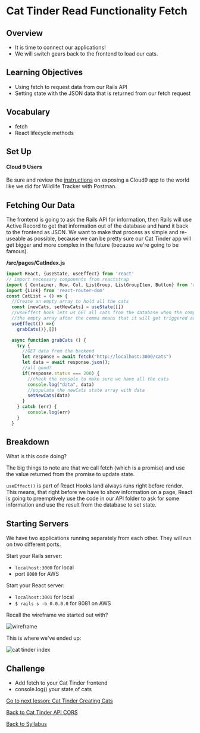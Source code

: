 # Cat Tinder Read Functionality Fetch

## Overview
- It is time to connect our applications!
- We will switch gears back to the frontend to load our cats.

## Learning Objectives
- Using fetch to request data from our Rails API
- Setting state with the JSON data that is returned from our fetch request

## Vocabulary
- fetch
- React lifecycle methods

## Set Up

#### Cloud 9 Users
Be sure and review the [instructions](../../Rails-C&V/postman.md) on exposing a Cloud9 app to the world like we did for Wildlife Tracker with Postman.

## Fetching Our Data
The frontend is going to ask the Rails API for information, then Rails will use Active Record to get that information out of the database and hand it back to the frontend as JSON. We want to make that process as simple and re-useable as possible, because we can be pretty sure our Cat Tinder app will get bigger and more complex in the future (because we're going to be famous).

**/src/pages/CatIndex.js**
```javascript
import React, {useState, useEffect} from 'react'
// import necessary components from reactstrap
import { Container, Row, Col, ListGroup, ListGroupItem, Button} from 'reactstrap'
import {Link} from 'react-router-dom'
const CatList = () => {
  //Create an empty array to hold all the cats
  const [newCats, setNewCats] = useState([])
  //useEffect hook lets us GET all cats from the database when the component loads
  //the empty array after the comma means that it will get triggered automatically only once
  useEffect(() =>{
    grabCats()},[])

  async function grabCats () {
    try {
      //GET data from the backend
      let response = await fetch("http://localhost:3000/cats")
      let data = await response.json();
      //all good?
      if(response.status === 200) {
        //check the console to make sure we have all the cats
        console.log("data", data)
        //populate the newCats state array with data
        setNewCats(data)
      }
    } catch (err) {
        console.log(err)
    }
  }
```

## Breakdown

What is this code doing?

The big things to note are that we call fetch (which is a promise) and use the value returned from the promise to update state.

`useEffect()` is part of React Hooks land always runs right before render. This means, that right before we have to show information on a page, React is going to preemptively use the code in our API folder to ask for some information and use the result from the database to set state.

## Starting Servers
We have two applications running separately from each other. They will run on two different ports.

Start your Rails server:
  - `localhost:3000` for local
  -  port `8080` for AWS

Start your React server:
- `localhost:3001` for local
- `$ rails s -b 0.0.0.0` for 8081 on AWS

Recall the wireframe we started out with?

![wireframe](https://s3.amazonaws.com/learn-site/curriculum/cat-tinder/cat-tinder-wireframe.png)

This is where we've ended up:

![cat tinder index](https://s3.amazonaws.com/learn-site/curriculum/cat-tinder/cat-tinder-index.png)

## Challenge
- Add fetch to your Cat Tinder frontend
- console.log() your state of cats

[Go to next lesson: Cat Tinder Creating Cats](./cat-form.md)

[Back to Cat Tinder API CORS](../backend/CORS.md)

[Back to Syllabus](../../README.md)
